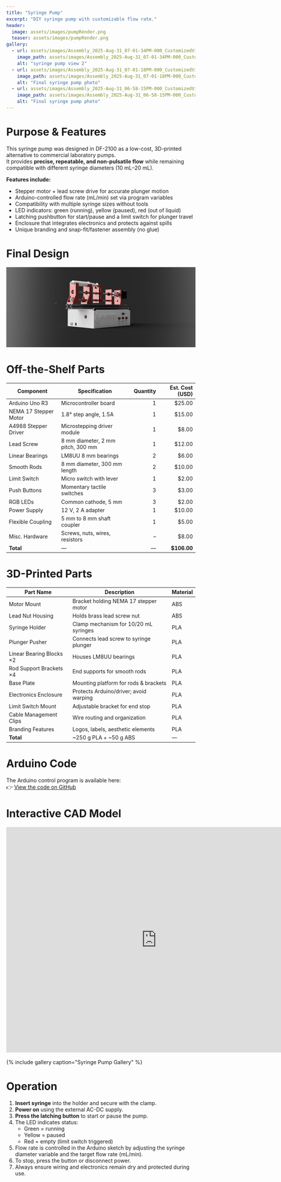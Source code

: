 ```yaml
---
title: "Syringe Pump"
excerpt: "DIY syringe pump with customizable flow rate."
header:
  image: assets/images/pumpRender.png
  teaser: assets/images/pumpRender.png
gallery:
  - url: assets/images/Assembly_2025-Aug-31_07-01-34PM-000_CustomizedView1371566399_png.png
    image_path: assets/images/Assembly_2025-Aug-31_07-01-34PM-000_CustomizedView1371566399_png.png
    alt: "syringe pump view 2"
  - url: assets/images/Assembly_2025-Aug-31_07-01-18PM-000_CustomizedView13917699269_png.png
    image_path: assets/images/Assembly_2025-Aug-31_07-01-18PM-000_CustomizedView13917699269_png.png
    alt: "Final syringe pump photo"
  - url: assets/images/Assembly_2025-Aug-31_06-58-15PM-000_CustomizedView25255171325_png.png
    image_path: assets/images/Assembly_2025-Aug-31_06-58-15PM-000_CustomizedView25255171325_png.png
    alt: "Final syringe pump photo"
---
```


# Purpose & Features

This syringe pump was designed in DF-2100 as a low-cost, 3D-printed alternative to commercial laboratory pumps.  
It provides **precise, repeatable, and non-pulsatile flow** while remaining compatible with different syringe diameters (10 mL–20 mL).  

**Features include:**
* Stepper motor + lead screw drive for accurate plunger motion  
* Arduino-controlled flow rate (mL/min) set via program variables  
* Compatibility with multiple syringe sizes without tools  
* LED indicators: green (running), yellow (paused), red (out of liquid)  
* Latching pushbutton for start/pause and a limit switch for plunger travel  
* Enclosure that integrates electronics and protects against spills  
* Unique branding and snap-fit/fastener assembly (no glue)

# Final Design

![Final assembly](assets/images/finalPump.png)

# Off-the-Shelf Parts

| Component            | Specification                     | Quantity | Est. Cost (USD) |
|----------------------|-----------------------------------|---------:|----------------:|
| Arduino Uno R3       | Microcontroller board             | 1        | $25.00 |
| NEMA 17 Stepper Motor| 1.8° step angle, 1.5A             | 1        | $15.00 |
| A4988 Stepper Driver | Microstepping driver module       | 1        | $8.00 |
| Lead Screw           | 8 mm diameter, 2 mm pitch, 300 mm | 1        | $12.00 |
| Linear Bearings      | LM8UU 8 mm bearings               | 2        | $6.00 |
| Smooth Rods          | 8 mm diameter, 300 mm length      | 2        | $10.00 |
| Limit Switch         | Micro switch with lever           | 1        | $2.00 |
| Push Buttons         | Momentary tactile switches        | 3        | $3.00 |
| RGB LEDs             | Common cathode, 5 mm              | 3        | $2.00 |
| Power Supply         | 12 V, 2 A adapter                 | 1        | $10.00 |
| Flexible Coupling    | 5 mm to 8 mm shaft coupler        | 1        | $5.00 |
| Misc. Hardware       | Screws, nuts, wires, resistors    | –        | $8.00 |
| **Total**            | —                                 | —        | **$106.00** |

# 3D-Printed Parts

| Part Name               | Description                          | Material |
|--------------------------|--------------------------------------|----------|
| Motor Mount             | Bracket holding NEMA 17 stepper motor | ABS |
| Lead Nut Housing        | Holds brass lead screw nut | ABS |
| Syringe Holder          | Clamp mechanism for 10/20 mL syringes | PLA |
| Plunger Pusher          | Connects lead screw to syringe plunger | PLA |
| Linear Bearing Blocks ×2| Houses LM8UU bearings                | PLA |
| Rod Support Brackets ×4 | End supports for smooth rods         | PLA |
| Base Plate              | Mounting platform for rods & brackets | PLA |
| Electronics Enclosure   | Protects Arduino/driver; avoid warping | PLA |
| Limit Switch Mount      | Adjustable bracket for end stop      | PLA |
| Cable Management Clips  | Wire routing and organization        | PLA |
| Branding Features       | Logos, labels, aesthetic elements    | PLA |
| **Total**               | ~250 g PLA + ~50 g ABS               | — |

# Arduino Code

The Arduino control program is available here:  
👉 [View the code on GitHub](https://github.com/danielmansueto/danielmansueto.github.io/blob/main/assets/SyringeArduinoCode)

# Interactive CAD Model

<iframe src="https://a360.co/4ndD7XO" width="800" height="600" allowfullscreen="true" webkitallowfullscreen="true" mozallowfullscreen="true" frameborder="0"></iframe>

{% include gallery caption="Syringe Pump Gallery" %}

# Operation

1. **Insert syringe** into the holder and secure with the clamp.  
2. **Power on** using the external AC-DC supply.  
3. **Press the latching button** to start or pause the pump.  
4. The LED indicates status:  
   * Green = running  
   * Yellow = paused  
   * Red = empty (limit switch triggered)  
5. Flow rate is controlled in the Arduino sketch by adjusting the syringe diameter variable and the target flow rate (mL/min).  
6. To stop, press the button or disconnect power.  
7. Always ensure wiring and electronics remain dry and protected during use.

